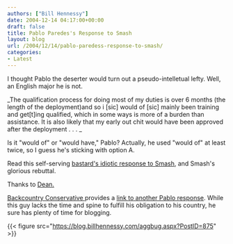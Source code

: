 ```yaml
---
authors: ["Bill Hennessy"]
date: 2004-12-14 04:17:00+00:00
draft: false
title: Pablo Paredes's Response to Smash
layout: blog
url: /2004/12/14/pablo-paredess-response-to-smash/
categories:
- Latest
---
```


I thought Pablo the deserter would turn out a pseudo-intelletual lefty. Well, an English major he is not.




_The qualification process for doing most of my duties is over 6 months (the length of the deployment)and so i [sic] would of [sic] mainly been training and get[t]ing qualified, which in some ways is more of a burden than assistance. It is also likely that my early out chit would have been approved after the deployment . . . _




Is it "would of" or "would have," Pablo? Actually, he used "would of" at least twice, so I guess he's sticking with option A.




Read this self-serving [bastard's idiotic response to Smash](https://www.indepundit.com/archive2/2004/12/sea_lawyer.html), and Smash's glorious rebuttal.




Thanks to [Dean. ](https://www.deanesmay.com/posts/1102993976.shtml)




[Backcountry Conservative ](https://www.jquinton.com/archives/002274.html)provides a [link to another Pablo response](https://www.shortfamilyonline.com/cgi-bin/mt/mt-comments.cgi?entry_id=440). While this guy lacks the time and spine to fulfill his obligation to his country, he sure has plenty of time for blogging. 

{{< figure src="https://blog.billhennessy.com/aggbug.aspx?PostID=875" >}}

